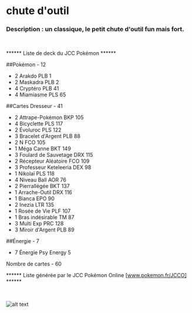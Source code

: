 # chute d'outil

### Description : un classique, le petit chute d'outil fun mais fort.

<br>

****** Liste de deck du JCC Pokémon ******
 
##Pokémon - 12
 
* 2 Arakdo PLB 1
* 2 Maskadra PLB 2
* 4 Cryptéro PLB 41
* 4 Miamiasme PLS 65
 
##Cartes Dresseur - 41
 
* 2 Attrape-Pokémon BKP 105
* 4 Bicyclette PLS 117
* 2 Évoluroc PLS 122
* 3 Bracelet d'Argent PLB 88
* 2 N FCO 105
* 1 Méga Canne BKT 149
* 3 Foulard de Sauvetage DRX 115
* 2 Récepteur Aléatoire FCO 109
* 3 Professeur Keteleeria DEX 98
* 1 Nikolaï PLS 118
* 4 Niveau Ball AOR 76
* 2 Pierrallégée BKT 137
* 1 Arrache-Outil DRX 116
* 1 Bianca EPO 90
* 2 Inezia LTR 135
* 1 Rosée de Vie PLF 107
* 1 Bras indésirable TM 87
* 3 Multi Exp PRC 128
* 3 Miroir d'Argent PLB 89
 
##Énergie - 7
 
* 7 Énergie Psy Energy 5
 
Nombre de cartes - 60
 
****** Liste générée par le JCC Pokémon Online [www.pokemon.fr/JCCO] ******

<br>

![alt text](img/ApireinePyroli.png)
